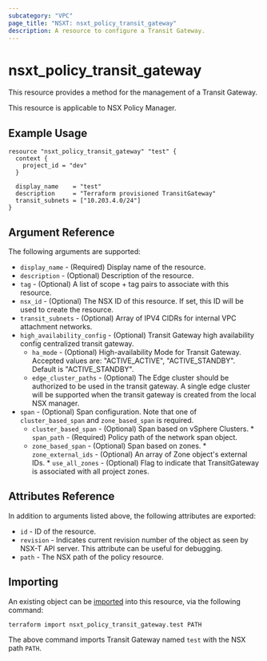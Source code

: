 ```yaml
---
subcategory: "VPC"
page_title: "NSXT: nsxt_policy_transit_gateway"
description: A resource to configure a Transit Gateway.
---
```


# nsxt_policy_transit_gateway

This resource provides a method for the management of a Transit Gateway.

This resource is applicable to NSX Policy Manager.

## Example Usage

```hcl
resource "nsxt_policy_transit_gateway" "test" {
  context {
    project_id = "dev"
  }

  display_name    = "test"
  description     = "Terraform provisioned TransitGateway"
  transit_subnets = ["10.203.4.0/24"]
}
```

## Argument Reference

The following arguments are supported:

* `display_name` - (Required) Display name of the resource.
* `description` - (Optional) Description of the resource.
* `tag` - (Optional) A list of scope + tag pairs to associate with this resource.
* `nsx_id` - (Optional) The NSX ID of this resource. If set, this ID will be used to create the resource.
* `transit_subnets` - (Optional) Array of IPV4 CIDRs for internal VPC attachment networks.
* `high_availability_config` - (Optional) Transit Gateway high availability config centralized transit gateway.
    * `ha_mode` - (Optional) High-availability Mode for Transit Gateway. Accepted values are: "ACTIVE_ACTIVE", "ACTIVE_STANDBY". Default is "ACTIVE_STANDBY".
    * `edge_cluster_paths` - (Optional) The Edge cluster should be authorized to be used in the transit gateway. A single edge cluster will be supported when the transit gateway is created from the local NSX manager.
* `span` - (Optional) Span configuration. Note that one of `cluster_based_span` and `zone_based_span` is required.
    * `cluster_based_span` - (Optional) Span based on vSphere Clusters.
          * `span_path` - (Required) Policy path of the network span object.
    * `zone_based_span` - (Optional) Span based on zones.
          * `zone_external_ids` - (Optional) An array of Zone object's external IDs.
          * `use_all_zones` - (Optional) Flag to indicate that TransitGateway is associated with all project zones.

## Attributes Reference

In addition to arguments listed above, the following attributes are exported:

* `id` - ID of the resource.
* `revision` - Indicates current revision number of the object as seen by NSX-T API server. This attribute can be useful for debugging.
* `path` - The NSX path of the policy resource.

## Importing

An existing object can be [imported][docs-import] into this resource, via the following command:

[docs-import]: https://developer.hashicorp.com/terraform/cli/import

```shell
terraform import nsxt_policy_transit_gateway.test PATH
```

The above command imports Transit Gateway named `test` with the NSX path `PATH`.
